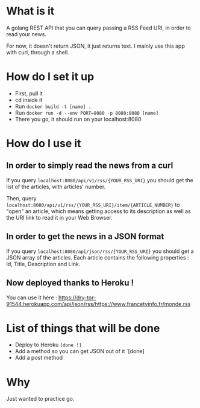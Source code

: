 # What is it

A golang REST API that you can query passing a RSS Feed URI, in order to read your news.

For now, it doesn't return JSON, it just returns text. I mainly use this app with curl, through a shell.

# How do I set it up

- First, pull it
- cd inside it
- Run `docker build -t [name] .`
- Run `docker run -d --env PORT=8080 -p 8080:8080 [name]`
- There you go, it should run on your localhost:8080

# How do I use it

## In order to simply read the news from a curl

If you query `localhost:8080/api/v1/rss/{YOUR_RSS_URI}` you should get the list of the articles, with articles' number.

Then, query `localhost:8080/api/v1/rss/{YOUR_RSS_URI}/item/{ARTICLE_NUMBER}` to "open" an article, which means getting access to its description as well as the URI link to read it in your Web Browser.

## In order to get the news in a JSON format

If you query `localhost:8080/api/json/rss/{YOUR_RSS_URI}` you should get a JSON array of the articles.
Each article contains the following properties : Id, Title, Description and Link.

## Now deployed thanks to Heroku !

You can use it here :
https://dry-tor-91544.herokuapp.com/api/json/rss/https://www.francetvinfo.fr/monde.rss

# List of things that will be done 

- Deploy to Heroku `[done !]`
- Add a method so you can get JSON out of it `[done]
- Add a post method

# Why

Just wanted to practice go.
